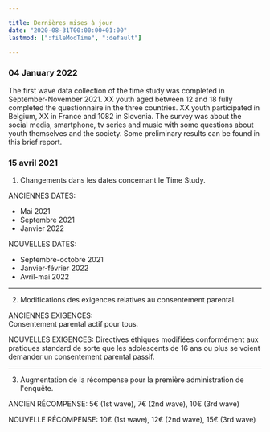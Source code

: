 ```yaml
---

title: Dernières mises à jour
date: "2020-08-31T00:00:00+01:00"
lastmod: [":fileModTime", ":default"]

---
```


### 04 January 2022

The first wave data collection of the time study was completed in September-November 2021. XX youth aged between 12 and 18 fully completed the questionnaire in the three countries. XX youth participated in Belgium, XX in France and 1082 in Slovenia. The survey was about the social media, smartphone, tv series and music with some questions about youth themselves and the society. Some preliminary results can be found in this brief report.

### 15 avril 2021

1. Changements dans les dates concernant le Time Study.

ANCIENNES DATES:
- Mai 2021
- Septembre 2021
- Janvier 2022

NOUVELLES DATES:
- Septembre-octobre 2021
- Janvier-février 2022
- Avril-mai 2022

---
2. Modifications des exigences relatives au consentement parental.

ANCIENNES EXIGENCES:\
Consentement parental actif pour tous.

NOUVELLES EXIGENCES:
Directives éthiques modifiées conformément aux pratiques standard de sorte que les adolescents de 16 ans ou plus se voient demander un consentement parental passif.

---
3. Augmentation de la récompense pour la première administration de l'enquête.

ANCIEN RÉCOMPENSE: 5€ (1st wave), 7€ (2nd wave), 10€ (3rd wave)

NOUVELLE RÉCOMPENSE: 10€ (1st wave), 12€ (2nd wave), 15€ (3rd wave)